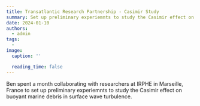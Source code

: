 ```yaml
---
title: Transatlantic Research Partnership - Casimir Study
summary: Set up preliminary experiemnts to study the Casimir effect on buoyant marine debris in surface wave turbulence.
date: 2024-01-10
authors:
  - admin
tags:
  -
image:
  caption: ''

  reading_time: false
---
```


Ben spent a month collaborating with researchers at IRPHE in Marseille, France to set up preliminary experiemnts to study the Casimir effect on buoyant marine debris in surface wave turbulence.